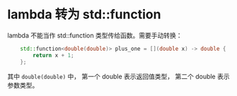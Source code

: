 # lambda 转为 std::function
lambda 不能当作 std::function 类型传给函数。需要手动转换：
```c++
    std::function<double(double)> plus_one = [](double x) -> double {
        return x + 1;
    };
```

其中 `double(double)` 中， 第一个 double 表示返回值类型， 第二个 double 表示参数类型。

